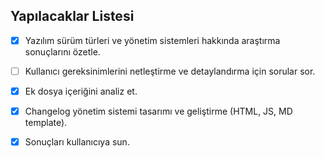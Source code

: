 ## Yapılacaklar Listesi

- [x] Yazılım sürüm türleri ve yönetim sistemleri hakkında araştırma sonuçlarını özetle.
- [ ] Kullanıcı gereksinimlerini netleştirme ve detaylandırma için sorular sor.
- [x] Ek dosya içeriğini analiz et.
- [x] Changelog yönetim sistemi tasarımı ve geliştirme (HTML, JS, MD template).
- [x] Sonuçları kullanıcıya sun.


